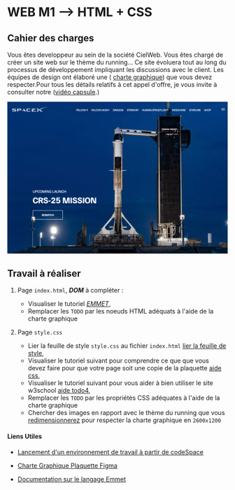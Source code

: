 WEB M1 --> HTML  + CSS
=======
Cahier des charges
-----------
Vous êtes developpeur au sein de la société CielWeb. Vous êtes chargé de créer un site web sur le thème du running...
Ce site évoluera tout au long du processus de développement impliquant les discussions avec le client.
Les équipes de design ont élaboré une  (
[charte graphique](https://www.figma.com/file/OYr51M2IjdeFcJpRFsFSgZ/spaceX?type=design&node-id=0%3A1&mode=design&t=silahs9HWIdfbBNO-1)) que vous devez respecter.Pour tous les détails relatifs à cet appel d'offre, je vous invite à consulter notre ([vidéo capsule](https://drive.google.com/file/d/1hVTVShm-k9x0XWCm5qOtIOgyKIP8FmIr/view?usp=sharing).)

![SpaceX Website](img/screen.jpg)

Travail à réaliser
-----------

 1. Page `index.html`,  ***DOM*** à compléter :
    * Visualiser le tutoriel [*EMMET*](https://youtu.be/-vor9TBJVpI),
    * Remplacer les `TODO` par les noeuds HTML adéquats à l'aide de la charte graphique


     
 2. Page `style.css`
    * Lier la feuille de style `style.css` au fichier `index.html` [lier la feuille de style](https://youtu.be/GYwCp9Ca7PM),
    * Visualiser le tutoriel suivant pour comprendre ce que que vous devez faire pour que votre page soit une copie de la plaquette [aide css](https://youtu.be/yBZufflbm-Q),
    * Visualiser le tutoriel suivant pour vous aider à bien utiliser le site w3school [aide todo4](https://youtu.be/4N7RVKruxtE),
    * Remplacer les `TODO` par les propriétès CSS  adéquates à l'aide de la charte graphique
    * Chercher des  images en rapport avec le thème du running que vous [redimensionnerez](https://www.resizepixel.com/)  pour respecter la charte graphique en `2600x1200`


#### Liens Utiles
- [Lancement d'un environnement de travail à partir de codeSpace](https://youtu.be/uiPI7m7A2wQ)

- [Charte Graphique Plaquette Figma](https://www.figma.com/file/OYr51M2IjdeFcJpRFsFSgZ/spaceX?type=design&node-id=0%3A1&mode=design&t=silahs9HWIdfbBNO-1)

- [Documentation sur le langage Emmet](https://docs.emmet.io/cheat-sheet/)





